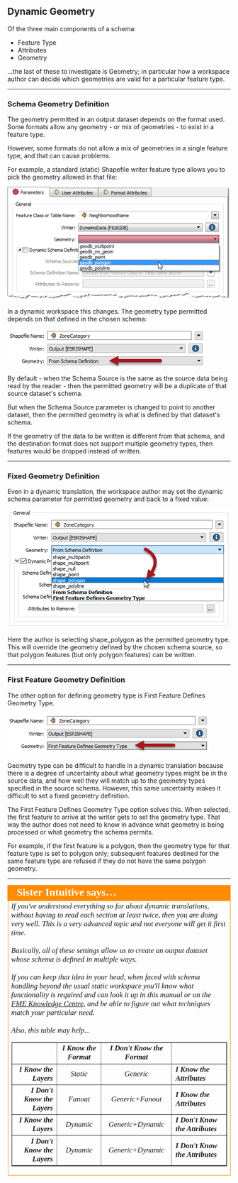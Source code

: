 ## Dynamic Geometry ##

Of the three main components of a schema:

- Feature Type
- Attributes
- Geometry

...the last of these to investigate is Geometry; in particular how a workspace author can decide which geometries are valid for a particular feature type.

---

### Schema Geometry Definition ###

The geometry permitted in an output dataset depends on the format used. Some formats allow any geometry - or mix of geometries - to exist in a feature type.

However, some formats do not allow a mix of geometries in a single feature type, and that can cause problems.

For example, a standard (static) Shapefile writer feature type allows you to pick the geometry allowed in that file:

![](./Images/Img3.054.NonDynamicGeometrySetting.png)

In a dynamic workspace this changes. The geometry type permitted depends on that defined in the chosen schema:

![](./Images/Img3.055.DynamicGeometrySetting.png)

By default - when the Schema Source is the same as the source data being read by the reader - then the permitted geometry will be a duplicate of that source dataset's schema.

But when the Schema Source parameter is changed to point to another dataset, then the permitted geometry is what is defined by that dataset's schema. 

If the geometry of the data to be written is different from that schema, and the destination format does not support multiple geometry types, then features would be dropped instead of written.

---

### Fixed Geometry Definition ###

Even in a dynamic translation, the workspace author may set the dynamic schema parameter for permitted geometry and back to a fixed value:

![](./Images/Img3.056.DynamicGeometrySettings.png) 

Here the author is selecting shape_polygon as the permitted geometry type. This will override the geometry defined by the chosen schema source, so that polygon features (but only polygon features) can be written.

---

### First Feature Geometry Definition ###

The other option for defining geometry type is First Feature Defines Geometry Type.

![](./Images/Img3.057.FirstFeatureGeometrySetting.png)

Geometry type can be difficult to handle in a dynamic translation because there is a degree of uncertainty about what geometry types might be in the source data, and how well they will match up to the geometry types specified in the source schema. However, this same uncertainty makes it difficult to set a fixed geometry definition.

The First Feature Defines Geometry Type option solves this. When selected, the first feature to arrive at the writer gets to set the geometry type. That way the author does not need to know in advance what geometry is being processed or what geometry the schema permits.

For example, if the first feature is a polygon, then the geometry type for that feature type is set to polygon only; subsequent features destined for the same feature type are refused if they do not have the same polygon geometry.

---

<table style="border-spacing: 0px">
<tr>
<td style="vertical-align:middle;background-color:darkorange;border: 2px solid darkorange">
<i class="fa fa-quote-left fa-lg fa-pull-left fa-fw" style="color:white;padding-right: 12px;vertical-align:text-top"></i>
<span style="color:white;font-size:x-large;font-weight: bold;font-family:serif">Sister Intuitive says…</span>
</td>
</tr>

<tr>
<td style="border: 1px solid darkorange">
<span style="font-family:serif; font-style:italic; font-size:larger">
If you've understood everything so far about dynamic translations, without having to read each section at least twice, then you are doing very well. This is a very advanced topic and not everyone will get it first time.
<br><br>Basically, all of these settings allow us to create an output dataset whose schema is defined in multiple ways. 
<br><br>If you can keep that idea in your head, when faced with schema handling beyond the usual static workspace you'll know what functionality is required and can look it up in this manual or on the <a href="https://knowledge.safe.com/index.html">FME Knowledge Centre</a>, and be able to figure out what techniques match your particular need.
<br><br>Also, this table may help...
<br><table border=1 cellspacing=0 cellpadding=0>
<tr>
<td></td>
<td style="font-weight:bold;text-align:center">I Know the Format</td>
<td style="font-weight:bold;text-align:center">I Don't Know the Format</td>
<td></td>
</tr>
<tr>
<td style="font-weight:bold;text-align:right">I Know the Layers</td>
<td style="text-align:center;">Static</td>
<td style="text-align:center;">Generic</td>
<td style="font-weight:bold;text-align:left">I Know the Attributes</td>
</tr>
<tr>
<td style="font-weight:bold;text-align:right">I Don't Know the Layers</td>
<td style="text-align:center;">Fanout</td>
<td style="text-align:center;">Generic+Fanout</td>
<td style="font-weight:bold;text-align:left">I Know the Attributes</td>
</tr>
<tr>
<td style="font-weight:bold;text-align:right">I Know the Layers</td>
<td style="text-align:center;">Dynamic</td>
<td style="text-align:center;">Generic+Dynamic</td>
<td style="font-weight:bold;text-align:left">I Don't Know the Attributes</td>
</tr>
<tr>
<td style="font-weight:bold;text-align:right">I Don't Know the Layers</td>
<td style="text-align:center;">Dynamic</td>
<td style="text-align:center;">Generic+Dynamic</td>
<td style="font-weight:bold;text-align:left">I Don't Know the Attributes</td>
</tr>
</table>
</span>
</td>
</tr>
</table>
